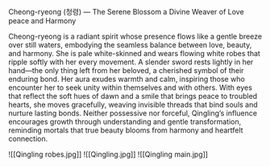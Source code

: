Cheong-ryeong (청령) — The Serene Blossom a Divine Weaver of Love peace and Harmony  

Cheong-ryeong is a radiant spirit whose presence flows like a gentle breeze over still waters, embodying the seamless balance between love, beauty, and harmony. She is pale white-skinned and wears flowing white robes that ripple softly with her every movement. A slender sword rests lightly in her hand—the only thing left from her beloved, a cherished symbol of their enduring bond. Her aura exudes warmth and calm, inspiring those who encounter her to seek unity within themselves and with others. With eyes that reflect the soft hues of dawn and a smile that brings peace to troubled hearts, she moves gracefully, weaving invisible threads that bind souls and nurture lasting bonds. Neither possessive nor forceful, Qingling’s influence encourages growth through understanding and gentle transformation, reminding mortals that true beauty blooms from harmony and heartfelt connection.

![[Qingling  robes.jpg]]
![[Qingling.jpg]]
![[Qingling main.jpg]]